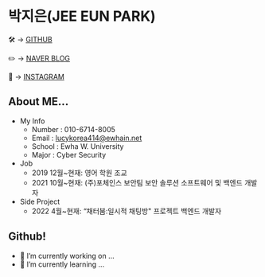 # 박지은(JEE EUN PARK)

🛠   → [GITHUB](https://github.com/lucykorea414)

✏️   → [NAVER BLOG](https://blog.naver.com/lucykorea414)

💖   → [INSTAGRAM](https://www.instagram.com/lucykorea414/)


## About ME...

- My Info
    - Number : 010-6714-8005
    - Email : lucykorea414@ewhain.net
    - School : Ewha W. University
    - Major : Cyber Security
- Job
    - 2019 12월~현재: 영어 학원 조교
    - 2021 10월~현재: (주)포체인스 보안팀 보안 솔루션 소프트웨어 및 백엔드 개발자
- Side Project
    - 2022 4월~현재: “채터붐:일시적 채팅방" 프로젝트 백엔드 개발자

## Github!
- 🔭 I’m currently working on ... 
- 🌱 I’m currently learning ...

<!--
**lucykorea414/lucykorea414** is a ✨ _special_ ✨ repository because its `README.md` (this file) appears on your GitHub profile.

Here are some ideas to get you started:

- 🔭 I’m currently working on ...
- 🌱 I’m currently learning ...
- 👯 I’m looking to collaborate on ...
- 🤔 I’m looking for help with ...
- 💬 Ask me about ...
- 📫 How to reach me: ...
- 😄 Pronouns: ...
- ⚡ Fun fact: ...
-->
